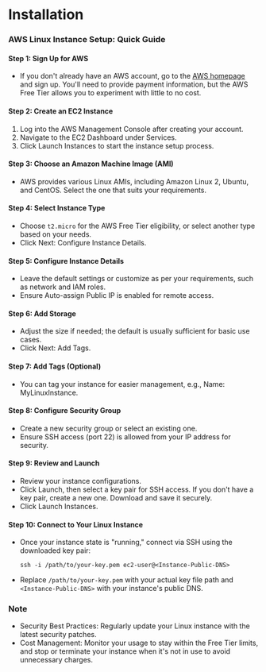 # Installation
### AWS Linux Instance Setup: Quick Guide

#### Step 1: Sign Up for AWS

-   If you don't already have an AWS account, go to the [AWS homepage](https://aws.amazon.com/) and sign up. You'll need to provide payment information, but the AWS Free Tier allows you to experiment with little to no cost.

#### Step 2: Create an EC2 Instance

1.  Log into the AWS Management Console after creating your account.
2.  Navigate to the EC2 Dashboard under Services.
3.  Click Launch Instances to start the instance setup process.

#### Step 3: Choose an Amazon Machine Image (AMI)

-   AWS provides various Linux AMIs, including Amazon Linux 2, Ubuntu, and CentOS. Select the one that suits your requirements.

#### Step 4: Select Instance Type

-   Choose `t2.micro` for the AWS Free Tier eligibility, or select another type based on your needs.
-   Click Next: Configure Instance Details.

#### Step 5: Configure Instance Details

-   Leave the default settings or customize as per your requirements, such as network and IAM roles.
-   Ensure Auto-assign Public IP is enabled for remote access.

#### Step 6: Add Storage

-   Adjust the size if needed; the default is usually sufficient for basic use cases.
-   Click Next: Add Tags.

#### Step 7: Add Tags (Optional)

-   You can tag your instance for easier management, e.g., Name: MyLinuxInstance.

#### Step 8: Configure Security Group

-   Create a new security group or select an existing one.
-   Ensure SSH access (port 22) is allowed from your IP address for security.

#### Step 9: Review and Launch

-   Review your instance configurations.
-   Click Launch, then select a key pair for SSH access. If you don't have a key pair, create a new one. Download and save it securely.
-   Click Launch Instances.

#### Step 10: Connect to Your Linux Instance

-   Once your instance state is "running," connect via SSH using the downloaded key pair:

    `ssh -i /path/to/your-key.pem ec2-user@<Instance-Public-DNS>`

-   Replace `/path/to/your-key.pem` with your actual key file path and `<Instance-Public-DNS>` with your instance's public DNS.

### Note

-   Security Best Practices: Regularly update your Linux instance with the latest security patches.
-   Cost Management: Monitor your usage to stay within the Free Tier limits, and stop or terminate your instance when it's not in use to avoid unnecessary charges.